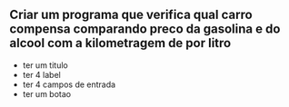 ## Criar um programa que verifica qual carro compensa comparando preco da gasolina e do alcool com a kilometragem de por litro
* ter um titulo
* ter 4 label
* ter 4 campos de entrada
* ter um botao
